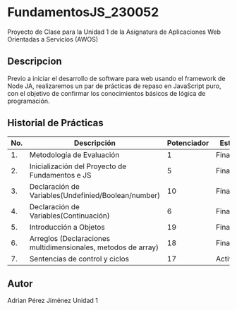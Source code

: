 # FundamentosJS_230052
Proyecto de Clase para la Unidad 1 de la Asignatura de Aplicaciones Web Orientadas a Servicios (AWOS)

## Descripcion

Previo a iniciar el desarrollo de software para web usando el framework de Node JA, realizaremos un par de prácticas de repaso en JavaScript puro, con el objetivo de confirmar los conocimientos básicos de lógica de programación.

## Historial de Prácticas
|No.|Descripción|Potenciador|Estatus|
|----|----|----|----|
|1.|Metodología de Evaluación|1|Finalizada|
|2.|Inicialización del Proyecto de Fundamentos e JS|5|Finalizada|
|3.|Declaración de Variables(Undefinied/Boolean/number)|10|Finalizada|
|4.|Declaración de Variables(Continuación)|6|Finalizada|
|5.|Introducción a Objetos|19|Finalizada|
|6.|Arreglos (Declaraciones multidimensionales, metodos de array)|18|Finalizada|
|7.|Sentencias de control y ciclos|17|Activa|
## Autor
Adrian Pérez Jiménez
Unidad 1
